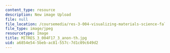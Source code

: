 ```yaml
---
content_type: resource
description: New image Upload
file: null
file_location: /coursemedia/res-3-004-visualizing-materials-science-fall-2017/a6854e545bebac81557c7d1c09c649d2_MITRES_3_004F17_3_anon-th.jpg
file_type: image/jpeg
resourcetype: Image
title: MITRES_3_004F17_3_anon-th.jpg
uid: a6854e54-5beb-ac81-557c-7d1c09c649d2
---
```

